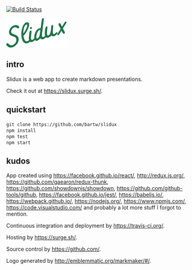 [![Build Status](https://travis-ci.org/bartw/slidux.svg?branch=master)](https://travis-ci.org/bartw/slidux)

![slidux](logo.png)

## intro

Slidux is a web app to create markdown presentations.

Check it out at https://slidux.surge.sh/. 

## quickstart

```shell
git clone https://github.com/bartw/slidux
npm install
npm test
npm start
```

## kudos

App created using https://facebook.github.io/react/, http://redux.js.org/, https://github.com/gaearon/redux-thunk, https://github.com/showdownjs/showdown, 
https://github.com/github-tools/github, https://facebook.github.io/jest/, https://babeljs.io/, https://webpack.github.io/, https://nodejs.org/, https://www.npmjs.com/,
https://code.visualstudio.com/ and probably a lot more stuff I forgot to mention.

Continuous integration and deployment by https://travis-ci.org/.

Hosting by https://surge.sh/.

Source control by https://github.com/.

Logo generated by http://emblemmatic.org/markmaker/#/.